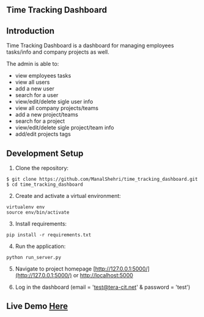 Time Tracking Dashboard
-----

## Introduction

Time Tracking Dashboard is a dashboard for managing employees tasks/info and company projects as well.

The admin is able to: 
- view employees tasks 
- view all users 
- add a new user
- search for a user
- view/edit/delete sigle user info
- view all company projects/teams 
- add a new project/teams
- search for a project
- view/edit/delete sigle project/team info
- add/edit projects tags


## Development Setup

1. Clone the repository:
```
$ git clone https://github.com/ManalShehri/time_tracking_dashboard.git
$ cd time_tracking_dashboard
```


2. Create and activate a virtual environment:
```
virtualenv env
source env/bin/activate
```


3. Install requirements:
```
pip install -r requirements.txt
```


4. Run the application:
```
python run_server.py
```
5. Navigate to project homepage [http://127.0.0.1:5000/](http://127.0.0.1:5000/) or [http://localhost:5000](http://localhost:5000) 


6. Log in the dashboard (email = 'test@tera-cit.net' & password = 'test')

## Live Demo [Here](https://t3-dashboard.herokuapp.com/)
